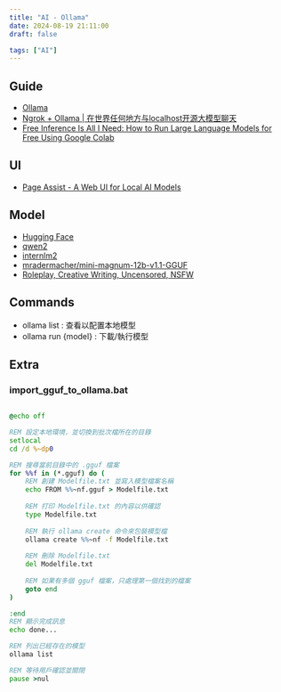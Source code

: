 ```yaml
---
title: "AI - Ollama"
date: 2024-08-19 21:11:00
draft: false

tags: ["AI"]
---
```


## Guide
- [Ollama](https://ollama.com/)
- [Ngrok + Ollama | 在世界任何地方与localhost开源大模型聊天](https://www.youtube.com/watch?v=JfI3K3HwQuI)
- [Free Inference Is All I Need: How to Run Large Language Models for Free Using Google Colab](https://blog.gopenai.com/free-inference-is-all-i-need-how-to-run-large-language-models-for-free-using-google-colab-fe961e86503b)

## UI
- [Page Assist - A Web UI for Local AI Models](https://chromewebstore.google.com/detail/page-assist-a-web-ui-for/jfgfiigpkhlkbnfnbobbkinehhfdhndo)

## Model
- [Hugging Face](https://huggingface.co/)
- [qwen2](https://ollama.com/library/qwen2)
- [internlm2](https://ollama.com/library/internlm2)
- [mradermacher/mini-magnum-12b-v1.1-GGUF](https://hf-mirror.com/mradermacher/mini-magnum-12b-v1.1-GGUF)
- [Roleplay, Creative Writing, Uncensored, NSFW](https://huggingface.co/collections/DavidAU/roleplay-creative-writing-uncensored-nsfw-66163c580c61496c340afe32)

## Commands
- ollama list : 查看以配置本地模型
- ollama run {model} : 下載/執行模型

## Extra

### import_gguf_to_ollama.bat
```bat

@echo off

REM 設定本地環境，並切換到批次檔所在的目錄
setlocal
cd /d %~dp0

REM 搜尋當前目錄中的 .gguf 檔案
for %%f in (*.gguf) do (
    REM 創建 Modelfile.txt 並寫入模型檔案名稱
    echo FROM %%~nf.gguf > Modelfile.txt
    
    REM 打印 Modelfile.txt 的內容以供確認
    type Modelfile.txt
    
    REM 執行 ollama create 命令來包裝模型檔
    ollama create %%~nf -f Modelfile.txt
    
    REM 刪除 Modelfile.txt
    del Modelfile.txt
    
    REM 如果有多個 gguf 檔案，只處理第一個找到的檔案
    goto end
)

:end
REM 顯示完成訊息
echo done...

REM 列出已經存在的模型
ollama list 

REM 等待用戶確認並關閉
pause >nul

```
